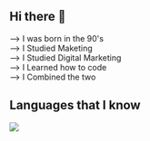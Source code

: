 ## Hi there 👋 ##

--> I was born in the 90's <br>
--> I Studied Maketing <br>
--> I Studied Digital Marketing <br>
--> I Learned how to code <br>
--> I Combined the two <br>

## Languages that I know ##

<img src='https://cdn.jsdelivr.net/gh/devicons/devicon/icons/devicon/html5-original.svg'>
